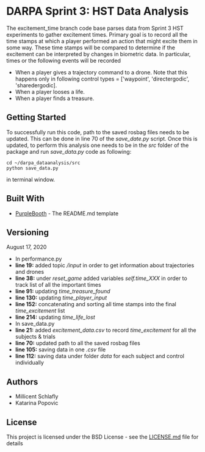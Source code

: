 # DARPA Sprint 3: HST Data Analysis

The excitement_time branch code base parses data from Sprint 3 HST experiments to gather excitement times. Primary goal is to record all the time stamps at which a player performed an action that might excite them in some way. These time stamps will be compared to determine if the excitement can be interpreted by changes in biometric data. In particular, times or the following events will be recorded

- When a player gives a trajectory command to a drone. Note that this happens only in following control types = ['waypoint', 'directergodic', 'sharedergodic].
- When a player looses a life.
- When a player finds a treasure.

## Getting Started

To successfully run this code, path to the saved rosbag files needs to be updated. This can be done in line 70 of the *save_date.py* script. Once this is updated, to perform this analysis one needs to be in the *src* folder of the package and run *save_data.py* code as following:

```
cd ~/darpa_dataanalysis/src
python save_data.py
```
in terminal window.

## Built With

* [PurpleBooth](https://gist.github.com/PurpleBooth/109311bb0361f32d87a2) - The README.md template


## Versioning

August 17, 2020
* In performance.py
 * **line 19:** added topic */input* in order to get information about trajectories and drones
 * **line 38:** under *reset_game* added variables *self.time_XXX* in order to track list of all the important times
 * **line 91:**  updating *time_treasure_found*
 * **line 130:** updating *time_player_input*
 * **line 152:** concatenating and sorting all time stamps into the final *time_excitement* list
 * **line 214:** updating *time_life_lost*
* In save_data.py
 * **line 21:** added *excitement_data.csv* to record *time_excitement* for all the subjects & trials
 * **line 70:** updated path to all the saved rosbag files
 * **line 105:** saving data in one *.csv* file
 * **line 112:** saving data under folder *data* for each subject and control individually

## Authors

* Millicent Schlafly
* Katarina Popovic

## License

This project is licensed under the BSD License - see the [LICENSE.md](LICENSE.md) file for details
